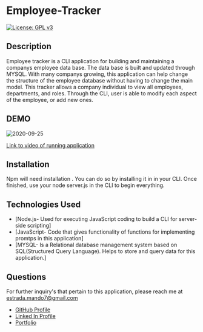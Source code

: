 # Employee-Tracker

[![License: GPL v3](https://img.shields.io/badge/License-GPLv3-blue.svg)](https://www.gnu.org/licenses/gpl-3.0)

## Description

Employee tracker is a CLI application for building and maintaining 
a companys employee data base. The data base is built and updated through MYSQL.
With many companys growing, this application can help change 
the structure of the employee database without having to change the main model.
This tracker allows a company individual to view all employees, departments, and roles.
Through the CLI, user is able to modify each aspect of the employee, or add new ones.

## DEMO 

![2020-09-25](https://user-images.githubusercontent.com/65925169/94321271-f9f9a280-ff43-11ea-99d4-20105e514153.png)

[Link to video of running application](https://youtu.be/tlXs_gy_fQM)


## Installation 

Npm will need installation . You can do so by installing it in in your CLI. Once finished,
use your node server.js in the CLI to begin everything.

## Technologies Used

* [Node.js- Used for executing JavaScript coding to build a CLI for server-side scripting]
* [JavaScript- Code that gives functionality of functions for implementing promtps in this application]
* [MYSQL- Is a Relational database management system based on SQL(Structured 
    Query Language). Helps to store and query data for this application.]


## Questions 

For further inquiry's that pertain to this application, 
please reach me at estrada.mando7@gmail.com

* [GitHub Profile](https://github.com/Mando619)
* [Linked In Profile](https://www.linkedin.com/in/armando-estrada-0a5304118/)
* [Portfolio](https://mando619.github.io/Portfolio-Updated/)
